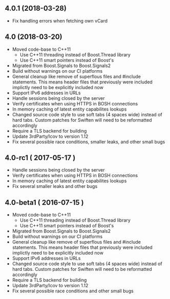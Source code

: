 4.0.1 (2018-03-28)
------------------
- Fix handling errors when fetching own vCard

4.0 (2018-03-20)
----------------
- Moved code-base to C++11
    - Use C++11 threading instead of Boost.Thread library
    - Use C++11 smart pointers instead of Boost's
- Migrated from Boost.Signals to Boost.Signals2
- Build without warnings on our CI platforms
- General cleanup like remove of superflous files and #include statements. This means header files that previously were included implictly need to be explicitly included now
- Support IPv6 addresses in URLs
- Handle sessions being closed by the server
- Verify certificates when using HTTPS in BOSH connections
- In memory caching of latest entity capabilites lookups
- Changed source code style to use soft tabs (4 spaces wide) instead of hard tabs. Custom patches for Swiften will need to be reformatted accordingly
- Require a TLS backend for building
- Update 3rdParty/lcov to version 1.12
- Fix several possible race conditions, smaller leaks, and other small bugs

4.0-rc1 ( 2017-05-17 )
----------------------
- Handle sessions being closed by the server
- Verify certificates when using HTTPS in BOSH connections
- In memory caching of latest entity capabilites lookups
- Fix several smaller leaks and other bugs

4.0-beta1 ( 2016-07-15 )
------------------------
- Moved code-base to C++11
    - Use C++11 threading instead of Boost.Thread library
    - Use C++11 smart pointers instead of Boost's
- Migrated from Boost.Signals to Boost.Signals2
- Build without warnings on our CI platforms
- General cleanup like remove of superflous files and #include statements. This means header files that previously were included implictly need to be explicitly included now
- Support IPv6 addresses in URLs
- Changed source code style to use soft tabs (4 spaces wide) instead of hard tabs. Custom patches for Swiften will need to be reformatted accordingly
- Require a TLS backend for building
- Update 3rdParty/lcov to version 1.12
- Fix several possible race conditions and other small bugs
